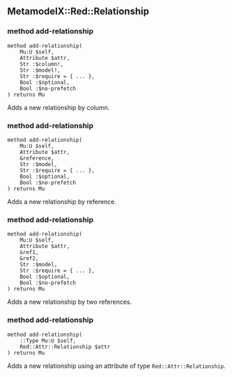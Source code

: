 MetamodelX::Red::Relationship
-----------------------------

### method add-relationship

```perl6
method add-relationship(
    Mu:U $self,
    Attribute $attr,
    Str :$column!,
    Str :$model!,
    Str :$require = { ... },
    Bool :$optional,
    Bool :$no-prefetch
) returns Mu
```

Adds a new relationship by column.

### method add-relationship

```perl6
method add-relationship(
    Mu:U $self,
    Attribute $attr,
    &reference,
    Str :$model,
    Str :$require = { ... },
    Bool :$optional,
    Bool :$no-prefetch
) returns Mu
```

Adds a new relationship by reference.

### method add-relationship

```perl6
method add-relationship(
    Mu:U $self,
    Attribute $attr,
    &ref1,
    &ref2,
    Str :$model,
    Str :$require = { ... },
    Bool :$optional,
    Bool :$no-prefetch
) returns Mu
```

Adds a new relationship by two references.

### method add-relationship

```perl6
method add-relationship(
    ::Type Mu:U $self,
    Red::Attr::Relationship $attr
) returns Mu
```

Adds a new relationship using an attribute of type `Red::Attr::Relationship`.

